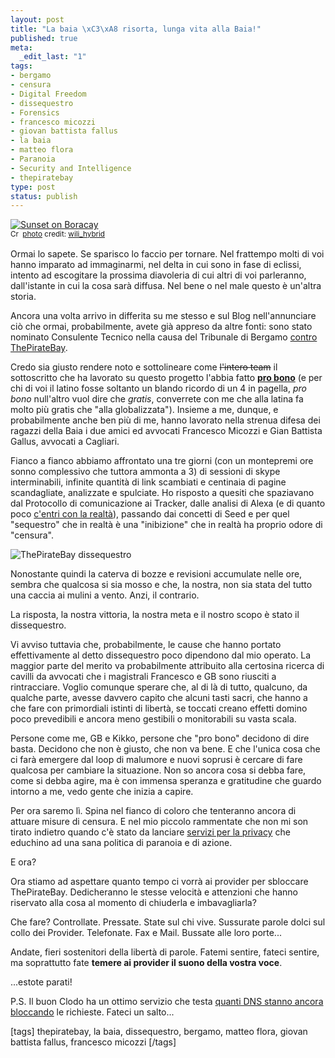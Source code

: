 ```yaml
--- 
layout: post
title: "La baia \xC3\xA8 risorta, lunga vita alla Baia!"
published: true
meta: 
  _edit_last: "1"
tags: 
- bergamo
- censura
- Digital Freedom
- dissequestro
- Forensics
- francesco micozzi
- giovan battista fallus
- la baia
- matteo flora
- Paranoia
- Security and Intelligence
- thepiratebay
type: post
status: publish
---
```

<a href="http://www.flickr.com/photos/62223880@N00/361388393/" title="Sunset on Boracay" target="_blank"><img src="http://www.lastknight.com/download//2008/09/361388393_11a5066305.jpg" alt="Sunset on Boracay" border="0" /></a><br /><small><a href="http://creativecommons.org/licenses/by/2.0/" title="Attribution License" target="_blank"><img src="http://www.lastknight.com/wp-content/plugins/photo-dropper/images/cc.png" alt="Creative Commons License" border="0" width="16" height="16" align="absmiddle" /></a> <a href="http://www.photodropper.com/photos/" target="_blank">photo</a> credit: <a href="http://www.flickr.com/photos/62223880@N00/361388393/" title="wili_hybrid" target="_blank">wili_hybrid</a></small>  
  
Ormai lo sapete. Se sparisco lo faccio per tornare. Nel frattempo molti di voi hanno imparato ad immaginarmi, nel delta in cui sono in fase di eclissi, intento ad escogitare la prossima diavoleria di cui altri di voi parleranno, dall'istante in cui la cosa sarà diffusa. Nel bene o nel male questo è un'altra storia.  
  
Ancora una volta arrivo in differita su me stesso e sul Blog nell'annunciare ciò che ormai, probabilmente, avete già appreso da altre fonti: sono stato nominato Consulente Tecnico nella causa del Tribunale di Bergamo [contro ThePirateBay][1].  
  
Credo sia giusto rendere noto e sottolineare come <s>l'intero team</s> il sottoscritto che ha lavorato su questo progetto l'abbia fatto **[pro bono][3]** (e per chi di voi il latino fosse soltanto un blando ricordo di un 4 in pagella, *pro bono* null'altro vuol dire che *gratis*, converrete con me che alla latina fa molto più gratis che "alla globalizzata"). Insieme a me, dunque, e probabilmente anche ben più di me, hanno lavorato nella strenua difesa dei ragazzi della Baia i due amici ed avvocati Francesco Micozzi e Gian Battista Gallus, avvocati a Cagliari.  
  
Fianco a fianco abbiamo affrontato una tre giorni (con un montepremi ore sonno complessivo che tuttora ammonta a 3) di sessioni di skype interminabili, infinite quantità di link scambiati e centinaia di pagine scandagliate, analizzate e spulciate. Ho risposto a quesiti che spaziavano dal Protocollo di comunicazione ai Tracker, dalle analisi di Alexa (e di quanto poco [c'entri con la realtà][4]), passando dai concetti di Seed e per quel "sequestro" che in realtà è una "inibizione" che in realtà ha proprio odore di "censura".  
  
![ThePirateBay dissequestro](http://www.lastknight.com/download//2008/09/ricorso-tpb-233x300.png)

Nonostante quindi la caterva di bozze e revisioni accumulate nelle ore, sembra che qualcosa si sia mosso e che, la nostra, non sia stata del tutto una caccia ai mulini a vento. Anzi, il contrario. 

La risposta, la nostra vittoria, la nostra meta e il nostro scopo è stato il dissequestro. 

Vi avviso tuttavia che, probabilmente, le cause che hanno portato effettivamente al detto dissequestro poco dipendono dal mio operato. La maggior parte del merito va probabilmente attribuito alla certosina ricerca di cavilli da avvocati che i magistrali Francesco e GB sono riusciti a rintracciare. Voglio comunque sperare che, al di là di tutto, qualcuno, da qualche parte, avesse davvero capito che alcuni tasti sacri, che hanno a che fare con primordiali istinti di libertà, se toccati creano effetti domino poco prevedibili e ancora meno gestibili o monitorabili su vasta scala.  
  
Persone come me, GB e Kikko, persone che "pro bono" decidono di dire basta. Decidono che non è giusto, che non va bene. E che l'unica cosa che ci farà emergere dal loop di malumore e nuovi soprusi è cercare di fare qualcosa per cambiare la situazione. Non so ancora cosa si debba fare, come si debba agire, ma è con immensa speranza e gratitudine che guardo intorno a me, vedo gente che inizia a capire.  
  
Per ora saremo lì. Spina nel fianco di coloro che tenteranno ancora di attuare misure di censura. E nel mio piccolo rammentate che non mi son tirato indietro quando c'è stato da lanciare [servizi per la privacy][5] che educhino ad una sana politica di paranoia e di azione.  
  
E ora?

Ora stiamo ad aspettare quanto tempo ci vorrà ai provider per sbloccare ThePirateBay. Dedicheranno le stesse velocità e attenzioni che hanno riservato alla cosa al momento di chiuderla e imbavagliarla?  
  
Che fare? Controllate. Pressate. State sul chi vive. Sussurate parole dolci sul collo dei Provider. Telefonate. Fax e Mail. Bussate alle loro porte...  
  
Andate, fieri sostenitori della libertà di parole. Fatemi sentire, fateci sentire, ma soprattutto fate **temere ai provider il suono della vostra voce**.  
  
...estote parati!   
  
  
P.S. Il buon Clodo ha un ottimo servizio che testa [quanti DNS stanno ancora bloccando](http://osiris.kodeware.net/services/nscheck.php) le richieste. Fateci un salto...
  
[tags] thepiratebay, la baia, dissequestro, bergamo, matteo flora, giovan battista fallus, francesco micozzi [/tags]

[1]: http://www.lastknight.com/2008/08/15/thepiratebay-utenti-intercettati/
[2]: http://www.lastknight.com/2008/08/17/thepiratebay-password-a-rischio/
[3]: http://it.wikipedia.org/wiki/Pro_bono
[4]: http://slashdot.org/articles/07/07/23/152243.shtml
[5]: http://www.fooldns.com 
